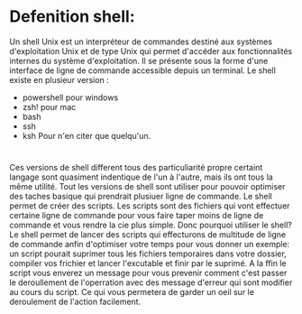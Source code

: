 # Defenition shell:
Un shell Unix est un interpréteur de commandes destiné aux systèmes d'exploitation Unix et de type Unix qui permet d'accéder aux fonctionnalités internes du système d'exploitation.
Il se présente sous la forme d'une interface de ligne de commande accessible depuis un terminal. Le shell existe en plusieur version : 
- powershell pour windows
- zsh! pour mac
- bash
- ssh
- ksh
Pour n'en citer que quelqu'un.
# 
Ces versions de shell different tous des particuliarité propre certaint langage sont quasiment indentique de l'un à l'autre, mais ils ont tous la même utilité.
Tout les versions de shell sont utiliser pour pouvoir optimiser des taches basique qui prendrait plusiuer ligne de commande. Le shell permet de créer des scripts.
Les scripts sont des fichiers qui vont effectuer certaine ligne de commande pour vous faire taper moins de ligne de commande et vous rendre la cie plus simple.
Donc pourquoi utiliser le shell? Le shell permet de lancer des scripts qui effecturons de multitude de ligne de commande anfin d'optimiser votre temps pour vous donner un exemple:
un script pourait suprimer tous les fichiers temporaires dans votre dossier, compiler vos frichier et lancer l'excutable et finir par le suprimé.
A la ffin le script vous enverez un message pour vous prevenir comment c'est passer le deroullement de l'operration avec des message d'erreur qui sont modifier au cours du script.
Ce qui vous permetera de garder un oeil sur le deroulement de l'action facilement.
